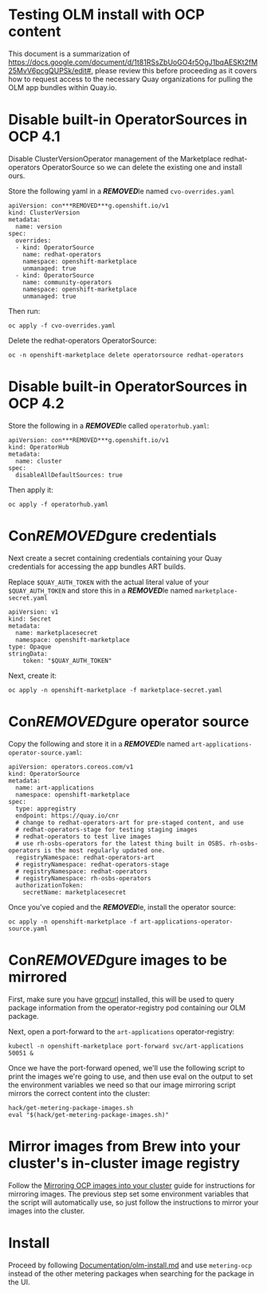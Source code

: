 # Testing OLM install with OCP content

This document is a summarization of https://docs.google.com/document/d/1t81RSsZbUoGO4r5OgJ1bqAESKt2fM25MvV6pcgQUPSk/edit#, please review this before proceeding as it covers how to request access to the necessary Quay organizations for pulling the OLM app bundles within Quay.io.

# Disable built-in OperatorSources in OCP 4.1

Disable ClusterVersionOperator management of the Marketplace redhat-operators OperatorSource so we can delete the existing one and install ours.

Store the following yaml in a ***REMOVED***le named `cvo-overrides.yaml`

```
apiVersion: con***REMOVED***g.openshift.io/v1
kind: ClusterVersion
metadata:
  name: version
spec:
  overrides:
  - kind: OperatorSource
    name: redhat-operators
    namespace: openshift-marketplace
    unmanaged: true
  - kind: OperatorSource
    name: community-operators
    namespace: openshift-marketplace
    unmanaged: true
```

Then run:

```
oc apply -f cvo-overrides.yaml
```

Delete the redhat-operators OperatorSource:

```
oc -n openshift-marketplace delete operatorsource redhat-operators
```

# Disable built-in OperatorSources in OCP 4.2

Store the following in a ***REMOVED***le called `operatorhub.yaml`:

```
apiVersion: con***REMOVED***g.openshift.io/v1
kind: OperatorHub
metadata:
  name: cluster
spec:
  disableAllDefaultSources: true
```

Then apply it:

```
oc apply -f operatorhub.yaml
```

# Con***REMOVED***gure credentials

Next create a secret containing credentials containing your Quay credentials for accessing the app bundles ART builds.

Replace `$QUAY_AUTH_TOKEN` with the actual literal value of your `$QUAY_AUTH_TOKEN` and store this in a ***REMOVED***le named `marketplace-secret.yaml`

```
apiVersion: v1
kind: Secret
metadata:
  name: marketplacesecret
  namespace: openshift-marketplace
type: Opaque
stringData:
    token: "$QUAY_AUTH_TOKEN"
```

Next, create it:

```
oc apply -n openshift-marketplace -f marketplace-secret.yaml
```

# Con***REMOVED***gure operator source

Copy the following and store it in a ***REMOVED***le named `art-applications-operator-source.yaml`:

```
apiVersion: operators.coreos.com/v1
kind: OperatorSource
metadata:
  name: art-applications
  namespace: openshift-marketplace
spec:
  type: appregistry
  endpoint: https://quay.io/cnr
  # change to redhat-operators-art for pre-staged content, and use
  # redhat-operators-stage for testing staging images
  # redhat-operators to test live images
  # use rh-osbs-operators for the latest thing built in OSBS. rh-osbs-operators is the most regularly updated one.
  registryNamespace: redhat-operators-art
  # registryNamespace: redhat-operators-stage
  # registryNamespace: redhat-operators
  # registryNamespace: rh-osbs-operators
  authorizationToken:
    secretName: marketplacesecret
```

Once you've copied and the ***REMOVED***le, install the operator source:

```
oc apply -n openshift-marketplace -f art-applications-operator-source.yaml
```

# Con***REMOVED***gure images to be mirrored

First, make sure you have [grpcurl](https://github.com/fullstorydev/grpcurl) installed, this will be used to query package information from the operator-registry pod containing our OLM package.

Next, open a port-forward to the `art-applications` operator-registry:

```
kubectl -n openshift-marketplace port-forward svc/art-applications 50051 &
```

Once we have the port-forward opened, we'll use the following script to print the images we're going to use, and then use eval on the output to set the environment variables we need so that our image mirroring script mirrors the correct content into the cluster:

```
hack/get-metering-package-images.sh
eval "$(hack/get-metering-package-images.sh)"
```

# Mirror images from Brew into your cluster's in-cluster image registry

Follow the [Mirroring OCP images into your cluster](mirroring-ocp-images.md) guide for instructions for mirroring images.
The previous step set some environment variables that the script will automatically use, so just follow the instructions to mirror your images into the cluster.

# Install

Proceed by following [Documentation/olm-install.md](../olm-install.md) and use `metering-ocp` instead of the other metering packages when searching for the package in the UI.
